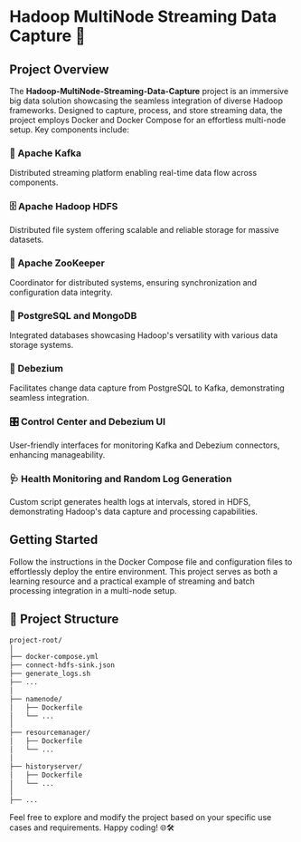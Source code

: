 # Hadoop MultiNode Streaming Data Capture 🚀

## Project Overview

The **Hadoop-MultiNode-Streaming-Data-Capture** project is an immersive big data solution showcasing the seamless integration of diverse Hadoop frameworks. Designed to capture, process, and store streaming data, the project employs Docker and Docker Compose for an effortless multi-node setup. Key components include:

### 📡 Apache Kafka

Distributed streaming platform enabling real-time data flow across components.

### 🗄️ Apache Hadoop HDFS

Distributed file system offering scalable and reliable storage for massive datasets.

### 🦁 Apache ZooKeeper

Coordinator for distributed systems, ensuring synchronization and configuration data integrity.

### 🐘 PostgreSQL and MongoDB

Integrated databases showcasing Hadoop's versatility with various data storage systems.

### 🚀 Debezium

Facilitates change data capture from PostgreSQL to Kafka, demonstrating seamless integration.

### 🎛️ Control Center and Debezium UI

User-friendly interfaces for monitoring Kafka and Debezium connectors, enhancing manageability.

### 🩺 Health Monitoring and Random Log Generation

Custom script generates health logs at intervals, stored in HDFS, demonstrating Hadoop's data capture and processing capabilities.

## Getting Started

Follow the instructions in the Docker Compose file and configuration files to effortlessly deploy the entire environment. This project serves as both a learning resource and a practical example of streaming and batch processing integration in a multi-node setup.

## 🚧 Project Structure

```bash
project-root/
│
├── docker-compose.yml
├── connect-hdfs-sink.json
├── generate_logs.sh
├── ...
│
├── namenode/
│   ├── Dockerfile
│   └── ...
│
├── resourcemanager/
│   ├── Dockerfile
│   └── ...
│
├── historyserver/
│   ├── Dockerfile
│   └── ...
│
├── ...
```

Feel free to explore and modify the project based on your specific use cases and requirements. Happy coding! 🌐🛠️
